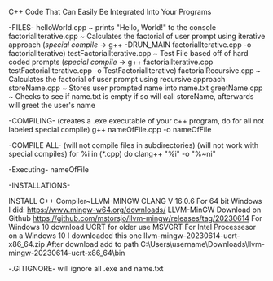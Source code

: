 C++ Code That Can Easily Be Integrated Into Your Programs

-FILES-
helloWorld.cpp ~ prints "Hello, World!" to the console
factorialIterative.cpp ~ Calculates the factorial of user prompt using iterative approach 
                        (*special compile* -> g++ -DRUN_MAIN factorialIterative.cpp -o factorialIterative)
testFactorialIterative.cpp ~ Test File based off of hard coded prompts 
                        (*special compile* -> g++ factorialIterative.cpp testFactorialIterative.cpp -o TestFactorialIterative)
factorialRecursive.cpp ~ Calculates the factorial of user prompt using recursive approach 
storeName.cpp ~ Stores user prompted name into name.txt
greetName.cpp ~ Checks to see if name.txt is empty if so will call storeName, afterwards will greet the user's name

-COMPILING- (creates a .exe executable of your c++ program, do for all not labeled special compile)
g++ nameOfFile.cpp -o nameOfFile

-COMPILE ALL- (will not compile files in subdirectories) (will not work with special compiles)
for %i in (*.cpp) do clang++ "%i" -o "%~ni"

-Executing-
nameOfFile

-INSTALLATIONS-

INSTALL C++ Compiler~LLVM-MINGW CLANG V 16.0.6
For 64 bit Windows I did: https://www.mingw-w64.org/downloads/     LLVM-MinGW
Download on Github https://github.com/mstorsjo/llvm-mingw/releases/tag/20230614
For Windows 10 download UCRT for older use MSVCRT
For Intel Processesor on a Windows 10 I downloaded this one llvm-mingw-20230614-ucrt-x86_64.zip 
After download add to path C:\Users\username\Downloads\llvm-mingw-20230614-ucrt-x86_64\bin

-.GITIGNORE-
will ignore all .exe and name.txt
